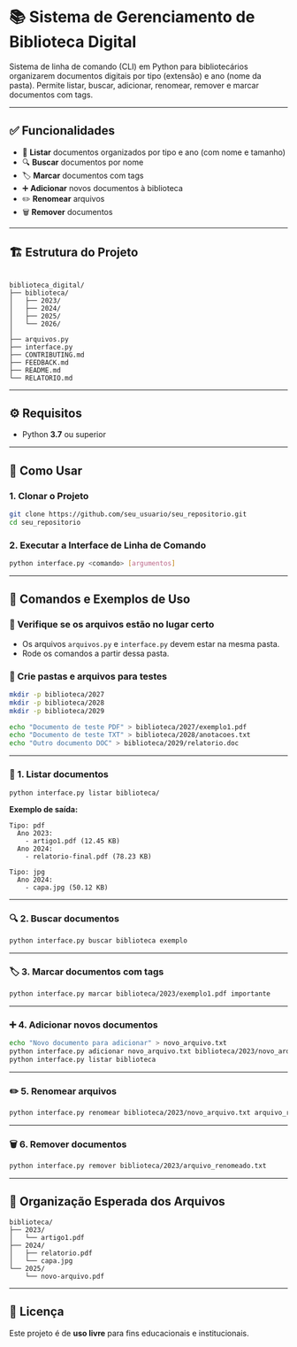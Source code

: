 # 📚 Sistema de Gerenciamento de Biblioteca Digital

Sistema de linha de comando (CLI) em Python para bibliotecários organizarem documentos digitais por tipo (extensão) e ano (nome da pasta). Permite listar, buscar, adicionar, renomear, remover e marcar documentos com tags.

---

## ✅ Funcionalidades

- 📂 **Listar** documentos organizados por tipo e ano (com nome e tamanho)
- 🔍 **Buscar** documentos por nome
- 🏷️ **Marcar** documentos com tags
- ➕ **Adicionar** novos documentos à biblioteca
- ✏️ **Renomear** arquivos
- 🗑️ **Remover** documentos

---

## 🏗️ Estrutura do Projeto

```

biblioteca_digital/
├── biblioteca/
│   ├── 2023/
│   ├── 2024/
│   ├── 2025/
│   └── 2026/
│
├── arquivos.py
├── interface.py
├── CONTRIBUTING.md
├── FEEDBACK.md
├── README.md
└── RELATORIO.md

````

---

## ⚙️ Requisitos

- Python **3.7** ou superior

---

## 🚀 Como Usar

### 1. Clonar o Projeto

```bash
git clone https://github.com/seu_usuario/seu_repositorio.git
cd seu_repositorio
````

### 2. Executar a Interface de Linha de Comando

```bash
python interface.py <comando> [argumentos]
```

---

## 📌 Comandos e Exemplos de Uso

### 📁 Verifique se os arquivos estão no lugar certo

* Os arquivos `arquivos.py` e `interface.py` devem estar na mesma pasta.
* Rode os comandos a partir dessa pasta.

### 🧪 Crie pastas e arquivos para testes

```bash
mkdir -p biblioteca/2027
mkdir -p biblioteca/2028
mkdir -p biblioteca/2029

echo "Documento de teste PDF" > biblioteca/2027/exemplo1.pdf
echo "Documento de teste TXT" > biblioteca/2028/anotacoes.txt
echo "Outro documento DOC" > biblioteca/2029/relatorio.doc
```

---

### 📂 1. Listar documentos

```bash
python interface.py listar biblioteca/
```

**Exemplo de saída:**

```
Tipo: pdf
  Ano 2023:
    - artigo1.pdf (12.45 KB)
  Ano 2024:
    - relatorio-final.pdf (78.23 KB)

Tipo: jpg
  Ano 2024:
    - capa.jpg (50.12 KB)
```

---

### 🔍 2. Buscar documentos

```bash
python interface.py buscar biblioteca exemplo
```

---

### 🏷️ 3. Marcar documentos com tags

```bash
python interface.py marcar biblioteca/2023/exemplo1.pdf importante
```

---

### ➕ 4. Adicionar novos documentos

```bash
echo "Novo documento para adicionar" > novo_arquivo.txt
python interface.py adicionar novo_arquivo.txt biblioteca/2023/novo_arquivo.txt
python interface.py listar biblioteca
```

---

### ✏️ 5. Renomear arquivos

```bash
python interface.py renomear biblioteca/2023/novo_arquivo.txt arquivo_renomeado.txt
```

---

### 🗑️ 6. Remover documentos

```bash
python interface.py remover biblioteca/2023/arquivo_renomeado.txt
```

---

## 🧼 Organização Esperada dos Arquivos

```
biblioteca/
├── 2023/
│   └── artigo1.pdf
├── 2024/
│   ├── relatorio.pdf
│   └── capa.jpg
└── 2025/
    └── novo-arquivo.pdf
```

---

## 🧾 Licença

Este projeto é de **uso livre** para fins educacionais e institucionais.

```